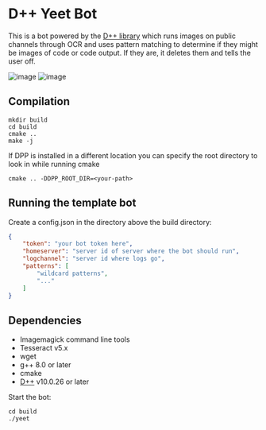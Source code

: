 # D++ Yeet Bot

This is a bot powered by the [D++ library](https://dpp.dev) which runs images on public channels through OCR and uses pattern matching to determine if they might be images of code or code output. If they are, it deletes them and tells the user off.

![image](https://github.com/brainboxdotcc/yeet/assets/1556794/1366d2c3-9c4f-46ac-82d0-ad698d994487) ![image](https://github.com/brainboxdotcc/yeet/assets/1556794/8b4b0173-db2e-4489-a50f-a4582c7de228)


## Compilation

    mkdir build
    cd build
    cmake ..
    make -j

If DPP is installed in a different location you can specify the root directory to look in while running cmake 

    cmake .. -DDPP_ROOT_DIR=<your-path>

## Running the template bot

Create a config.json in the directory above the build directory:

```json
{
    "token": "your bot token here", 
    "homeserver": "server id of server where the bot should run",
    "logchannel": "server id where logs go",
    "patterns": [
        "wildcard patterns",
        "..."
    ]
}
```

## Dependencies

* Imagemagick command line tools
* Tesseract v5.x
* wget
* g++ 8.0 or later
* cmake
* [D++](https://github.com/brainboxdotcc/dpp) v10.0.26 or later

Start the bot:

    cd build
    ./yeet

